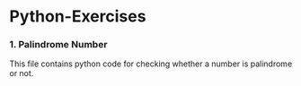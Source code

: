 # Python-Exercises

### 1. Palindrome Number
This file contains python code for checking whether a number is palindrome or not.
